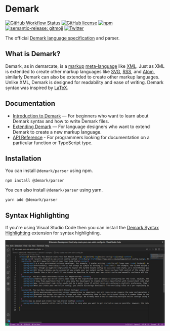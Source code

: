 # Demark

[![GitHub Workflow Status](https://img.shields.io/github/actions/workflow/status/aaditmshah/demark/continuous-deployment.yml?branch=main&logo=github)](https://github.com/aaditmshah/demark/actions/workflows/continuous-deployment.yml)
[![GitHub license](https://img.shields.io/github/license/aaditmshah/demark)](https://github.com/aaditmshah/demark/blob/main/LICENSE)
[![npm](https://img.shields.io/npm/v/@demark/parser?logo=npm)](https://www.npmjs.com/package/@demark/parser)
[![semantic-release: gitmoji](https://img.shields.io/badge/semantic--release-gitmoji-E10079?logo=semantic-release)](https://github.com/semantic-release/semantic-release)
[![Twitter](https://img.shields.io/twitter/url?url=https%3A%2F%2Fgithub.com%2Faaditmshah%2Fdemark)](https://twitter.com/intent/tweet?text=Wow:&url=https%3A%2F%2Fgithub.com%2Faaditmshah%2Fdemark)

The official [Demark language specification](https://github.com/aaditmshah/demark/blob/main/specification.md) and parser.

## What is Demark?

Demark, as in demarcate, is a [markup](https://en.wikipedia.org/wiki/Markup_language) [meta-language](https://en.wikipedia.org/wiki/Metalanguage) like [XML](https://en.wikipedia.org/wiki/XML). Just as XML is extended to create other markup languages like [SVG](https://en.wikipedia.org/wiki/Scalable_Vector_Graphics), [RSS](https://en.wikipedia.org/wiki/RSS), and [Atom](<https://en.wikipedia.org/wiki/Atom_(web_standard)>), similarly Demark can also be extended to create other markup languages. Unlike XML, Demark is designed for readability and ease of writing. Demark syntax was inspired by [LaTeX](https://en.wikipedia.org/wiki/LaTeX).

## Documentation

- [Introduction to Demark](https://github.com/aaditmshah/demark/wiki/Introduction-to-Demark) — For beginners who want to learn about Demark syntax and how to write Demark files.
- [Extending Demark](https://github.com/aaditmshah/demark/wiki/Extending-Demark) — For language designers who want to extend Demark to create a new markup language.
- [API Reference](https://github.com/aaditmshah/demark/wiki/API-Reference) - For programmers looking for documentation on a particular function or TypeScript type.

## Installation

You can install `@demark/parser` using npm.

```shell
npm install @demark/parser
```

You can also install `@demark/parser` using yarn.

```shell
yarn add @demark/parser
```

## Syntax Highlighting

If you're using Visual Studio Code then you can install the [Demark Syntax Highlighting](https://marketplace.visualstudio.com/items?itemName=aaditmshah.demark-syntax-highlighting) extension for syntax highlighting.

![Screenshot of Syntax Highlighting for Demark in Visual Studio Code.](https://github.com/aaditmshah/demark-syntax-highlighting/raw/main/media/screenshot.png)

